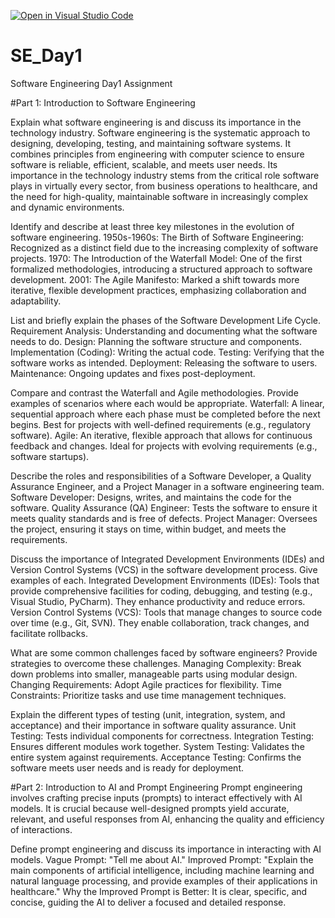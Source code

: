 [![Open in Visual Studio Code](https://classroom.github.com/assets/open-in-vscode-2e0aaae1b6195c2367325f4f02e2d04e9abb55f0b24a779b69b11b9e10269abc.svg)](https://classroom.github.com/online_ide?assignment_repo_id=15569414&assignment_repo_type=AssignmentRepo)
# SE_Day1
Software Engineering Day1 Assignment

#Part 1: Introduction to Software Engineering

Explain what software engineering is and discuss its importance in the technology industry.
Software engineering is the systematic approach to designing, developing, testing, and maintaining software systems. It combines principles from engineering with computer science to ensure software is reliable, efficient, scalable, and meets user needs. Its importance in the technology industry stems from the critical role software plays in virtually every sector, from business operations to healthcare, and the need for high-quality, maintainable software in increasingly complex and dynamic environments.

Identify and describe at least three key milestones in the evolution of software engineering.
1950s-1960s: The Birth of Software Engineering: Recognized as a distinct field due to the increasing complexity of software projects.
1970: The Introduction of the Waterfall Model: One of the first formalized methodologies, introducing a structured approach to software development.
2001: The Agile Manifesto: Marked a shift towards more iterative, flexible development practices, emphasizing collaboration and adaptability.

List and briefly explain the phases of the Software Development Life Cycle.
Requirement Analysis: Understanding and documenting what the software needs to do.
Design: Planning the software structure and components.
Implementation (Coding): Writing the actual code.
Testing: Verifying that the software works as intended.
Deployment: Releasing the software to users.
Maintenance: Ongoing updates and fixes post-deployment.

Compare and contrast the Waterfall and Agile methodologies. Provide examples of scenarios where each would be appropriate.
Waterfall: A linear, sequential approach where each phase must be completed before the next begins. Best for projects with well-defined requirements (e.g., regulatory software).
Agile: An iterative, flexible approach that allows for continuous feedback and changes. Ideal for projects with evolving requirements (e.g., software startups).

Describe the roles and responsibilities of a Software Developer, a Quality Assurance Engineer, and a Project Manager in a software engineering team.
Software Developer: Designs, writes, and maintains the code for the software.
Quality Assurance (QA) Engineer: Tests the software to ensure it meets quality standards and is free of defects.
Project Manager: Oversees the project, ensuring it stays on time, within budget, and meets the requirements.

Discuss the importance of Integrated Development Environments (IDEs) and Version Control Systems (VCS) in the software development process. Give examples of each.
Integrated Development Environments (IDEs): Tools that provide comprehensive facilities for coding, debugging, and testing (e.g., Visual Studio, PyCharm). They enhance productivity and reduce errors.
Version Control Systems (VCS): Tools that manage changes to source code over time (e.g., Git, SVN). They enable collaboration, track changes, and facilitate rollbacks.

What are some common challenges faced by software engineers? Provide strategies to overcome these challenges.
Managing Complexity: Break down problems into smaller, manageable parts using modular design.
Changing Requirements: Adopt Agile practices for flexibility.
Time Constraints: Prioritize tasks and use time management techniques.

Explain the different types of testing (unit, integration, system, and acceptance) and their importance in software quality assurance.
Unit Testing: Tests individual components for correctness.
Integration Testing: Ensures different modules work together.
System Testing: Validates the entire system against requirements.
Acceptance Testing: Confirms the software meets user needs and is ready for deployment.

#Part 2: Introduction to AI and Prompt Engineering
Prompt engineering involves crafting precise inputs (prompts) to interact effectively with AI models. It is crucial because well-designed prompts yield accurate, relevant, and useful responses from AI, enhancing the quality and efficiency of interactions.

Define prompt engineering and discuss its importance in interacting with AI models.
Vague Prompt: "Tell me about AI."
Improved Prompt: "Explain the main components of artificial intelligence, including machine learning and natural language processing, and provide examples of their applications in healthcare."
Why the Improved Prompt is Better: It is clear, specific, and concise, guiding the AI to deliver a focused and detailed response.
